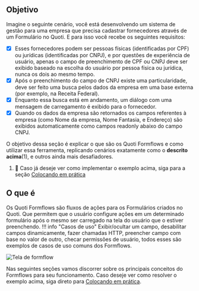 ## Objetivo
Imagine o seguinte cenário, você está desenvolvendo um sistema de gestão para uma empresa que precisa cadastrar fornecedores através de um Formulário no Quoti.
E para isso você recebe os seguintes requisitos:

- [x] Esses fornecedores podem ser pessoas físicas (identificadas por CPF) ou jurídicas (identificadas por CNPJ), e por questões de experiência de usuário, apenas o campo de preenchimento de CPF ou CNPJ deve ser exibido baseado na escolha do usuário por pessoa física ou jurídica, nunca os dois ao mesmo tempo.
- [x] Após o preenchimento do campo de CNPJ existe uma particularidade, deve ser feito uma busca pelos dados da empresa em uma base externa (por exemplo, na Receita Federal).
- [x] Enquanto essa busca está em andamento, um diálogo com uma mensagem de carregamento é exibido para o fornecedor.
- [x] Quando os dados da empresa são retornados os campos referentes à empresa (como Nome da empresa, Nome Fantasia, e Endereço) são exibidos automaticamente como campos readonly abaixo do campo CNPJ.

<div class="annotate">
O objetivo dessa seção é explicar o que são os Quoti Formflows e como utilizar essa ferramenta, replicando cenários exatamente como o <b>descrito acima</b>(1), e outros ainda mais desafiadores.
</div>

1.   🚀 Caso já deseje ver como implementar o exemplo acima, siga para a seção [Colocando em prática](practice)

## O que é
Os Quoti Formflows são fluxos de ações para os Formulários criados no Quoti. Que permitem que o usuário configure ações em um determinado formulário após o mesmo ser carregado na tela do usuário que o estiver preenchendo.
!!! info "Casos de uso"
     Exibir/ocultar um campo, desabilitar campos dinamicamente, fazer chamadas HTTP, preencher campo com base no valor de outro, checar permissões de usuário, todos esses são exemplos de casos de uso comuns dos Formflows.

![Tela de formflow](https://storage.googleapis.com/quoti-docs-pictures/forms/formflows/Formflow.png)

Nas seguintes seções vamos discorrer sobre os principais conceitos do Formflows para seu funcionamento. Caso deseje ver como resolver o exemplo acima, siga direto para [Colocando em prática](practice).